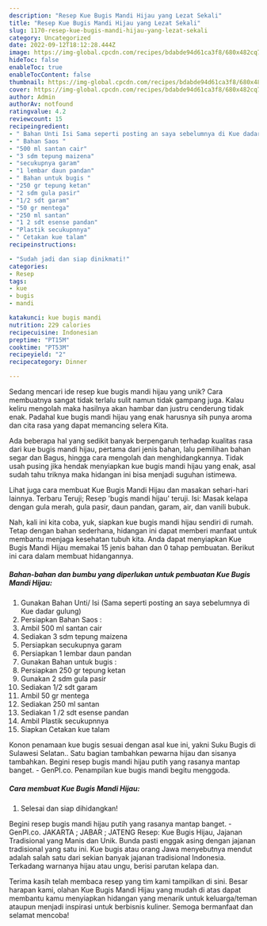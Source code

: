 ```yaml
---
description: "Resep Kue Bugis Mandi Hijau yang Lezat Sekali"
title: "Resep Kue Bugis Mandi Hijau yang Lezat Sekali"
slug: 1170-resep-kue-bugis-mandi-hijau-yang-lezat-sekali
category: Uncategorized
date: 2022-09-12T18:12:28.444Z
image: https://img-global.cpcdn.com/recipes/bdabde94d61ca3f8/680x482cq70/kue-bugis-mandi-hijau-foto-resep-utama.jpg
hideToc: false
enableToc: true
enableTocContent: false
thumbnail: https://img-global.cpcdn.com/recipes/bdabde94d61ca3f8/680x482cq70/kue-bugis-mandi-hijau-foto-resep-utama.jpg
cover: https://img-global.cpcdn.com/recipes/bdabde94d61ca3f8/680x482cq70/kue-bugis-mandi-hijau-foto-resep-utama.jpg
author: Admin
authorAv: notfound
ratingvalue: 4.2
reviewcount: 15
recipeingredient:
- " Bahan Unti Isi Sama seperti posting an saya sebelumnya di Kue dadar gulung"
- " Bahan Saos "
- "500 ml santan cair"
- "3 sdm tepung maizena"
- "secukupnya garam"
- "1 lembar daun pandan"
- " Bahan untuk bugis "
- "250 gr tepung ketan"
- "2 sdm gula pasir"
- "1/2 sdt garam"
- "50 gr mentega"
- "250 ml santan"
- "1 2 sdt esense pandan"
- "Plastik secukupnnya"
- " Cetakan kue talam"
recipeinstructions:

- "Sudah jadi dan siap dinikmati!"
categories:
- Resep
tags:
- kue
- bugis
- mandi

katakunci: kue bugis mandi 
nutrition: 229 calories
recipecuisine: Indonesian
preptime: "PT15M"
cooktime: "PT53M"
recipeyield: "2"
recipecategory: Dinner

---
```





Sedang mencari ide resep kue bugis mandi hijau yang unik? Cara membuatnya sangat tidak terlalu sulit namun tidak gampang juga. Kalau keliru mengolah maka hasilnya akan hambar dan justru cenderung tidak enak. Padahal kue bugis mandi hijau yang enak harusnya sih punya aroma dan cita rasa yang dapat memancing selera Kita.





Ada beberapa hal yang sedikit banyak berpengaruh terhadap kualitas rasa dari kue bugis mandi hijau, pertama dari jenis bahan, lalu pemilihan bahan segar dan Bagus, hingga cara mengolah dan menghidangkannya. Tidak usah pusing jika hendak menyiapkan kue bugis mandi hijau yang enak,      asal sudah tahu triknya maka hidangan ini bisa menjadi suguhan istimewa.














Lihat juga cara membuat Kue Bugis Mandi Hijau dan masakan sehari-hari lainnya. Terbaru Teruji; Resep &#39;bugis mandi hijau&#39; teruji. Isi: Masak kelapa dengan gula merah, gula pasir, daun pandan, garam, air, dan vanili bubuk.






Nah, kali ini kita coba, yuk, siapkan kue bugis mandi hijau sendiri di rumah. Tetap dengan bahan sederhana, hidangan ini dapat memberi manfaat untuk membantu menjaga kesehatan tubuh kita. Anda dapat menyiapkan Kue Bugis Mandi Hijau memakai 15 jenis bahan dan 0 tahap pembuatan. Berikut ini cara dalam membuat hidangannya.

<!--inarticleads1-->

##### Bahan-bahan dan bumbu yang diperlukan untuk pembuatan Kue Bugis Mandi Hijau:

1. Gunakan  Bahan Unti/ Isi (Sama seperti posting an saya sebelumnya di Kue dadar gulung)
1. Persiapkan  Bahan Saos :
1. Ambil 500 ml santan cair
1. Sediakan 3 sdm tepung maizena
1. Persiapkan secukupnya garam
1. Persiapkan 1 lembar daun pandan
1. Gunakan  Bahan untuk bugis :
1. Persiapkan 250 gr tepung ketan
1. Gunakan 2 sdm gula pasir
1. Sediakan 1/2 sdt garam
1. Ambil 50 gr mentega
1. Sediakan 250 ml santan
1. Sediakan 1 /2 sdt esense pandan
1. Ambil Plastik secukupnnya
1. Siapkan  Cetakan kue talam


Konon penamaan kue bugis sesuai dengan asal kue ini, yakni Suku Bugis di Sulawesi Selatan.. Satu bagian tambahkan pewarna hijau dan sisanya tambahkan. Begini resep bugis mandi hijau putih yang rasanya mantap banget. - GenPI.co. Penampilan kue bugis mandi begitu menggoda. 

<!--inarticleads2-->

##### Cara membuat Kue Bugis Mandi Hijau:


1. Selesai dan siap dihidangkan!

Begini resep bugis mandi hijau putih yang rasanya mantap banget. - GenPI.co. JAKARTA ; JABAR ; JATENG Resep: Kue Bugis Hijau, Jajanan Tradisional yang Manis dan Unik. Bunda pasti enggak asing dengan jajanan tradisional yang satu ini. Kue bugis atau orang Jawa menyebutnya mendut adalah salah satu dari sekian banyak jajanan tradisional Indonesia. Terkadang warnanya hijau atau ungu, berisi parutan kelapa dan. 

Terima kasih telah membaca resep yang tim kami tampilkan di sini. Besar harapan kami, olahan Kue Bugis Mandi Hijau yang mudah di atas dapat membantu kamu menyiapkan hidangan yang menarik untuk keluarga/teman ataupun menjadi inspirasi untuk berbisnis kuliner. Semoga bermanfaat dan selamat mencoba!

